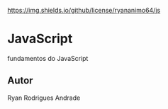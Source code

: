https://img.shields.io/github/license/ryananimo64/js

# JavaScript
fundamentos do JavaScript
## Autor
Ryan Rodrigues Andrade
